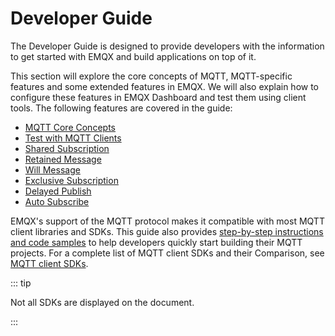 # Developer Guide

The Developer Guide is designed to provide developers with the information to get started with EMQX and build applications on top of it.

This section will explore the core concepts of MQTT, MQTT-specific features and some extended features in EMQX. We will also explain how to configure these features in EMQX Dashboard and test them using client tools. The following features are covered in the guide:

- [MQTT Core Concepts](../messaging/mqtt-concepts.md)
- [Test with MQTT Clients](../messaging/publish-and-subscribe.md)
- [Shared Subscription](../messaging/mqtt-shared-subscription.md)
- [Retained Message](../messaging/mqtt-retained-message.md)
- [Will Message](../messaging/mqtt-will-message.md)
- [Exclusive Subscription](../messaging/mqtt-exclusive-subscription.md)
- [Delayed Publish](../messaging/mqtt-delayed-publish.md)
- [Auto Subscribe](../messaging/mqtt-auto-subscription.md)

EMQX's support of the MQTT protocol makes it compatible with most MQTT client libraries and SDKs. This guide also provides [step-by-step instructions and code samples](./introduction.md) to help developers quickly start building their MQTT projects. For a complete list of MQTT client SDKs and their Comparison, see [MQTT client SDKs](https://www.emqx.com/en/mqtt-client-sdk).

::: tip

Not all SDKs are displayed on the document.

:::